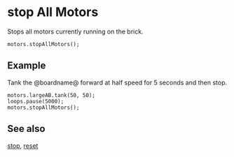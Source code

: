 # stop All Motors

Stops all motors currently running on the brick.

```sig
motors.stopAllMotors();
```

## Example

Tank the @boardname@ forward at half speed for 5 seconds and then stop.

```blocks
motors.largeAB.tank(50, 50);
loops.pause(5000);
motors.stopAllMotors();
```

## See also

[stop](/reference/motors/motor/stop), 
[reset](/reference/motors/motor/reset)